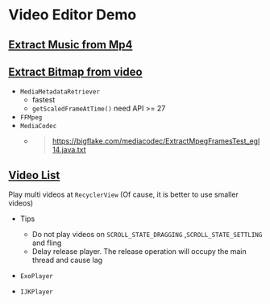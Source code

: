 # Video Editor Demo

## [Extract Music from Mp4](/app/src/main/java/xyz/juncat/videoeditor/MusicExtractorActivity.kt)

## [Extract Bitmap from video](app/src/main/java/xyz/juncat/videoeditor/frames/FramesExtractActivity.kt)
- `MediaMetadataRetriever`
  - fastest
  - `getScaledFrameAtTime()` need API >= 27
- `FFMpeg`
- `MediaCodec`
  - > https://bigflake.com/mediacodec/ExtractMpegFramesTest_egl14.java.txt

## [Video List](app/src/main/java/xyz/juncat/videoeditor/videolist)
Play multi videos at `RecyclerView` (Of cause, it is better to use smaller videos)

- Tips
  - Do not play videos on `SCROLL_STATE_DRAGGING` ,`SCROLL_STATE_SETTLING` and fling
  - Delay release player. The release operation will occupy the main thread and cause lag

- `ExoPlayer`
- `IJKPlayer` 
